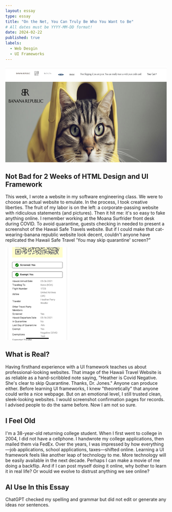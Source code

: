 ```yaml
---
layout: essay
type: essay
title: "On the Net, You Can Truly Be Who You Want to Be"
# All dates must be YYYY-MM-DD format!
date: 2024-02-22
published: true
labels:
  - Web Desgin 
  - UI Frameworks
---
```

<img width="700px" height ="300px" class="rounded float-start pe-4" src="./Fake-bananarepublic.jpg">





## Not Bad for 2 Weeks of HTML Design and UI Framework 

This week, I wrote a website in my software engineering class. We were to choose an actual website to emulate. In the process, I took creative liberties. The fruit of my labor is on the left: a corporate-passing website with ridiculous statements (and pictures). Then it hit me: it's so easy to fake anything online. I remember working at the Moana Surfrider front desk during COVID. To avoid quarantine, guests checking in needed to present a screenshot of the Hawaii Safe Travels website. But if I could make that cat-wearing-banana republic website look decent, couldn't anyone have replicated the Hawaii Safe Travel 'You may skip quarantine' screen?"


 

<img width="200px"  class="rounded float-start pe-4" src="./IMG_2709.jpg">


## What is Real?

Having firsthand experience with a UI framework teaches us about professional-looking websites. That image of the Hawaii Travel Website is as reliable as a hand-scribbled note saying, "Heather is Covid Negative. She's clear to skip Quarantine. Thanks, Dr. Jones." Anyone can produce either. Before learning UI frameworks, I knew "theoretically" that anyone could write a nice webpage. But on an emotional level, I still trusted clean, sleek-looking websites. I would screenshot confirmation pages for records. I advised people to do the same before. Now I am not so sure.

## I Feel Old

I'm a 38-year-old returning college student. When I first went to college in 2004, I did not have a cellphone. I handwrote my college applications, then mailed them via FedEx. Over the years, I was impressed by how everything—job applications, school applications, taxes—shifted online. Learning a UI framework feels like another leap of technology to me. More technology will be easily available in the next decade. Perhaps I can make a movie of me doing a backflip. And if I can post myself doing it online, why bother to learn it in real life? Or would we evolve to distrust anything we see online?

## AI Use In this Essay

ChatGPT checked my spelling and grammar but did not edit or generate any ideas nor sentences.
